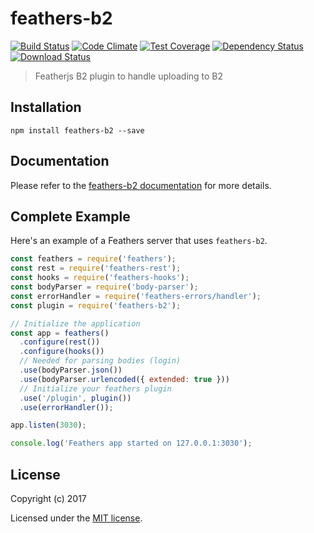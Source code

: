# feathers-b2

[![Build Status](https://travis-ci.org/git@github.com:Mattchewone/feathers-b2.git.png?branch=master)](https://travis-ci.org/git@github.com:Mattchewone/feathers-b2.git)
[![Code Climate](https://codeclimate.com/github/git@github.com:Mattchewone/feathers-b2.git/badges/gpa.svg)](https://codeclimate.com/github/git@github.com:Mattchewone/feathers-b2.git)
[![Test Coverage](https://codeclimate.com/github/git@github.com:Mattchewone/feathers-b2.git/badges/coverage.svg)](https://codeclimate.com/github/git@github.com:Mattchewone/feathers-b2.git/coverage)
[![Dependency Status](https://img.shields.io/david/git@github.com:Mattchewone/feathers-b2.git.svg?style=flat-square)](https://david-dm.org/git@github.com:Mattchewone/feathers-b2.git)
[![Download Status](https://img.shields.io/npm/dm/feathers-b2.svg?style=flat-square)](https://www.npmjs.com/package/feathers-b2)

> Featherjs B2 plugin to handle uploading to B2

## Installation

```
npm install feathers-b2 --save
```

## Documentation

Please refer to the [feathers-b2 documentation](http://docs.feathersjs.com/) for more details.

## Complete Example

Here's an example of a Feathers server that uses `feathers-b2`. 

```js
const feathers = require('feathers');
const rest = require('feathers-rest');
const hooks = require('feathers-hooks');
const bodyParser = require('body-parser');
const errorHandler = require('feathers-errors/handler');
const plugin = require('feathers-b2');

// Initialize the application
const app = feathers()
  .configure(rest())
  .configure(hooks())
  // Needed for parsing bodies (login)
  .use(bodyParser.json())
  .use(bodyParser.urlencoded({ extended: true }))
  // Initialize your feathers plugin
  .use('/plugin', plugin())
  .use(errorHandler());

app.listen(3030);

console.log('Feathers app started on 127.0.0.1:3030');
```

## License

Copyright (c) 2017

Licensed under the [MIT license](LICENSE).
